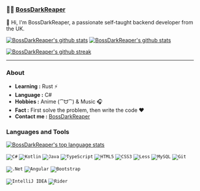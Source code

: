 ###  :man_technologist:  [BossDarkReaper](https://johncarkeek.work)

👋 Hi, I'm BossDarkReaper, a passionate self-taught backend developer from the UK. 

[![BossDarkReaper's github stats](https://github-readme-stats-bossdarkreaper.vercel.app/api?username=BossDarkReaper&show_icons=true&title_color=fff&icon_color=79ff97&text_color=9f9f9f&bg_color=151515&count_private=true&hide=stars)](https://github.com/BossDarkReaper)
[![BossDarkReaper's github stats](https://github-profile-trophy-livid.vercel.app/?username=bossdarkreaper&theme=discord&column=-1&title=MultiLanguage,PullRequest,Commits&margin-w=15)](https://github.com/BossDarkReaper)

[![BossDarkReaper's github streak](https://github-readme-streak-stats.herokuapp.com/?user=BossDarkReaper&theme=dark)](https://github.com/BossDarkReaper)

---------------------------------------------------------------------------------------------------------------------------------------------------------------------------------


### About

-  **Learning :** Rust :zap:   
-  **Language :** C#
-  **Hobbies :** Anime (⁀ᗢ⁀) & Music :headphones:
-  **Fact :** First solve the problem, then write the code :heart:
-  **Contact me :** [BossDarkReaper](mailto:john@johncarkeek.work)


### Languages and Tools

[![BossDarkReaper's top language stats](https://github-readme-stats-bossdarkreaper.vercel.app/api/top-langs?username=BossDarkReaper&exclude_repo=DarkRP-Server&title_color=fff&icon_color=79ff97&text_color=9f9f9f&bg_color=151515)](https://github.com/BossDarkReaper)

<code><img alt="C#" src="https://img.shields.io/badge/c%23-%23239120.svg?style=for-the-badge&logo=c-sharp&logoColor=white"/></code>
<code><img alt="Kotlin" src="https://img.shields.io/badge/kotlin-%230095D5.svg?style=for-the-badge&logo=kotlin&logoColor=white"/></code>
<code><img alt="Java" src="https://img.shields.io/badge/java-%23ED8B00.svg?style=for-the-badge&logo=java&logoColor=white"/></code>
<code><img alt="TypeScript" src="https://img.shields.io/badge/typescript-%23007ACC.svg?style=for-the-badge&logo=typescript&logoColor=white"/></code>
<code><img alt="HTML5" src="https://img.shields.io/badge/html5-%23E34F26.svg?style=for-the-badge&logo=html5&logoColor=white"/></code>
<code><img alt="CSS3" src="https://img.shields.io/badge/css3-%231572B6.svg?style=for-the-badge&logo=css3&logoColor=white"/></code>
<code><img alt="Less" src="https://img.shields.io/badge/less-%231572B6.svg?style=for-the-badge&logo=less&logoColor=white"/></code>
<code><img alt="MySQL" src="https://img.shields.io/badge/mysql-%2300f.svg?style=for-the-badge&logo=mysql&logoColor=white"/></code>
<code><img alt="Git" src="https://img.shields.io/badge/git-%23F05033.svg?style=for-the-badge&logo=git&logoColor=white"/></code>

<code><img alt=".Net" src="https://img.shields.io/badge/.NET-5C2D91?style=for-the-badge&logo=.net&logoColor=white"/></code>
<code><img alt="Angular" src="https://img.shields.io/badge/angular-%23DD0031.svg?style=for-the-badge&logo=angular&logoColor=white"/></code>
<code><img alt="Bootstrap" src="https://img.shields.io/badge/bootstrap-%23563D7C.svg?style=for-the-badge&logo=bootstrap&logoColor=white"/></code>

<code><img alt="IntelliJ IDEA" src="https://img.shields.io/badge/IntelliJIDEA-000000.svg?style=for-the-badge&logo=intellij-idea&logoColor=white"/></code>
<code><img alt="Rider" src="https://img.shields.io/badge/rider-143?style=for-the-badge&logo=rider&logoColor=black&color=black&labelColor=blue"/></code>
